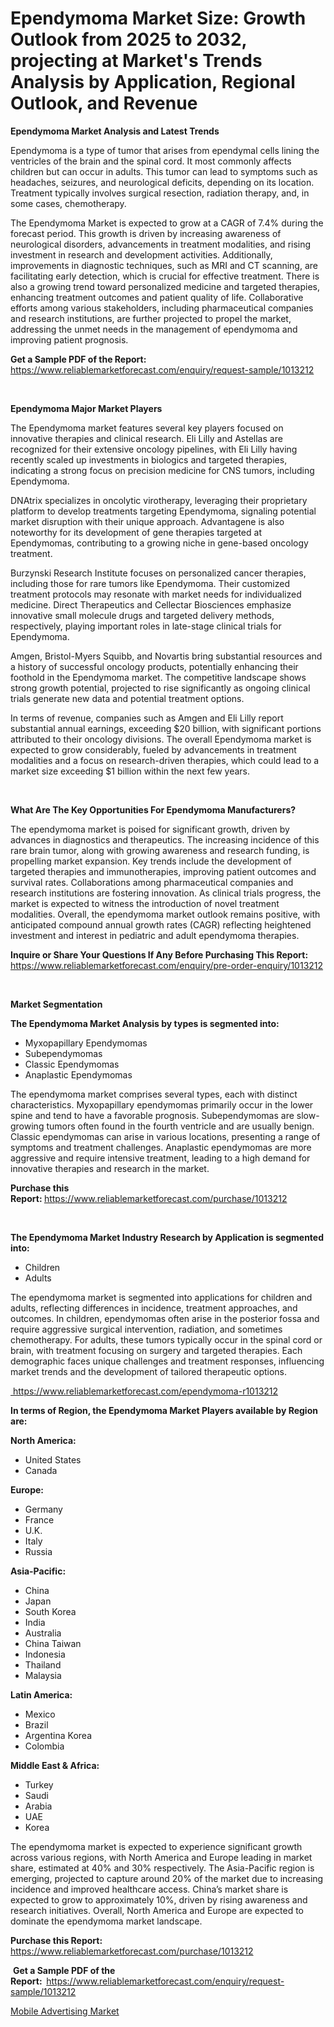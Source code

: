 <p><h1>Ependymoma Market Size: Growth Outlook from 2025 to 2032, projecting at Market's Trends Analysis by Application, Regional Outlook, and Revenue</h1></p><p><strong>Ependymoma Market Analysis and Latest Trends</strong></p>
<p><p>Ependymoma is a type of tumor that arises from ependymal cells lining the ventricles of the brain and the spinal cord. It most commonly affects children but can occur in adults. This tumor can lead to symptoms such as headaches, seizures, and neurological deficits, depending on its location. Treatment typically involves surgical resection, radiation therapy, and, in some cases, chemotherapy.</p><p>The Ependymoma Market is expected to grow at a CAGR of 7.4% during the forecast period. This growth is driven by increasing awareness of neurological disorders, advancements in treatment modalities, and rising investment in research and development activities. Additionally, improvements in diagnostic techniques, such as MRI and CT scanning, are facilitating early detection, which is crucial for effective treatment. There is also a growing trend toward personalized medicine and targeted therapies, enhancing treatment outcomes and patient quality of life. Collaborative efforts among various stakeholders, including pharmaceutical companies and research institutions, are further projected to propel the market, addressing the unmet needs in the management of ependymoma and improving patient prognosis.</p></p>
<p><strong>Get a Sample PDF of the Report:&nbsp;</strong> <a href="https://www.reliablemarketforecast.com/enquiry/request-sample/1013212?utm_campaign=2755&utm_medium=2&utm_source=Github&utm_content=ia&utm_term=05032025&utm_id=ependymoma">https://www.reliablemarketforecast.com/enquiry/request-sample/1013212</a></p>
<p>&nbsp;</p>
<p><strong>Ependymoma Major Market Players</strong></p>
<p><p>The Ependymoma market features several key players focused on innovative therapies and clinical research. Eli Lilly and Astellas are recognized for their extensive oncology pipelines, with Eli Lilly having recently scaled up investments in biologics and targeted therapies, indicating a strong focus on precision medicine for CNS tumors, including Ependymoma. </p><p>DNAtrix specializes in oncolytic virotherapy, leveraging their proprietary platform to develop treatments targeting Ependymoma, signaling potential market disruption with their unique approach. Advantagene is also noteworthy for its development of gene therapies targeted at Ependymomas, contributing to a growing niche in gene-based oncology treatment.</p><p>Burzynski Research Institute focuses on personalized cancer therapies, including those for rare tumors like Ependymoma. Their customized treatment protocols may resonate with market needs for individualized medicine. Direct Therapeutics and Cellectar Biosciences emphasize innovative small molecule drugs and targeted delivery methods, respectively, playing important roles in late-stage clinical trials for Ependymoma.</p><p>Amgen, Bristol-Myers Squibb, and Novartis bring substantial resources and a history of successful oncology products, potentially enhancing their foothold in the Ependymoma market. The competitive landscape shows strong growth potential, projected to rise significantly as ongoing clinical trials generate new data and potential treatment options. </p><p>In terms of revenue, companies such as Amgen and Eli Lilly report substantial annual earnings, exceeding $20 billion, with significant portions attributed to their oncology divisions. The overall Ependymoma market is expected to grow considerably, fueled by advancements in treatment modalities and a focus on research-driven therapies, which could lead to a market size exceeding $1 billion within the next few years.</p></p>
<p>&nbsp;</p>
<p><strong>What Are The Key Opportunities For Ependymoma Manufacturers?</strong></p>
<p><p>The ependymoma market is poised for significant growth, driven by advances in diagnostics and therapeutics. The increasing incidence of this rare brain tumor, along with growing awareness and research funding, is propelling market expansion. Key trends include the development of targeted therapies and immunotherapies, improving patient outcomes and survival rates. Collaborations among pharmaceutical companies and research institutions are fostering innovation. As clinical trials progress, the market is expected to witness the introduction of novel treatment modalities. Overall, the ependymoma market outlook remains positive, with anticipated compound annual growth rates (CAGR) reflecting heightened investment and interest in pediatric and adult ependymoma therapies.</p></p>
<p><strong>Inquire or Share Your Questions If Any Before Purchasing This Report:</strong> <a href="https://www.reliablemarketforecast.com/enquiry/pre-order-enquiry/1013212?utm_campaign=2755&utm_medium=2&utm_source=Github&utm_content=ia&utm_term=05032025&utm_id=ependymoma">https://www.reliablemarketforecast.com/enquiry/pre-order-enquiry/1013212</a></p>
<p>&nbsp;</p>
<p><strong>Market Segmentation</strong></p>
<p><strong>The Ependymoma Market Analysis by types is segmented into:</strong></p>
<p><ul><li>Myxopapillary Ependymomas</li><li>Subependymomas</li><li>Classic Ependymomas</li><li>Anaplastic Ependymomas</li></ul></p>
<p><p>The ependymoma market comprises several types, each with distinct characteristics. Myxopapillary ependymomas primarily occur in the lower spine and tend to have a favorable prognosis. Subependymomas are slow-growing tumors often found in the fourth ventricle and are usually benign. Classic ependymomas can arise in various locations, presenting a range of symptoms and treatment challenges. Anaplastic ependymomas are more aggressive and require intensive treatment, leading to a high demand for innovative therapies and research in the market.</p></p>
<p><strong>Purchase this Report:&nbsp;</strong><a href="https://www.reliablemarketforecast.com/purchase/1013212?utm_campaign=2755&utm_medium=2&utm_source=Github&utm_content=ia&utm_term=05032025&utm_id=ependymoma">https://www.reliablemarketforecast.com/purchase/1013212</a></p>
<p>&nbsp;</p>
<p><strong>The Ependymoma Market Industry Research by Application is segmented into:</strong></p>
<p><ul><li>Children</li><li>Adults</li></ul></p>
<p><p>The ependymoma market is segmented into applications for children and adults, reflecting differences in incidence, treatment approaches, and outcomes. In children, ependymomas often arise in the posterior fossa and require aggressive surgical intervention, radiation, and sometimes chemotherapy. For adults, these tumors typically occur in the spinal cord or brain, with treatment focusing on surgery and targeted therapies. Each demographic faces unique challenges and treatment responses, influencing market trends and the development of tailored therapeutic options.</p></p>
<p><a href="https://www.reliablemarketforecast.com/ependymoma-r1013212?utm_campaign=2755&utm_medium=2&utm_source=Github&utm_content=ia&utm_term=05032025&utm_id=ependymoma">&nbsp;https://www.reliablemarketforecast.com/ependymoma-r1013212</a></p>
<p><strong>In terms of Region, the Ependymoma Market Players available by Region are:</strong></p>
<p>
    <p> <strong> North America: </strong>
        <ul>
            <li>United States</li>
            <li>Canada</li>
        </ul>
        </p> 
    <p> <strong> Europe: </strong>
        <ul>
            <li>Germany</li>
            <li>France</li>
            <li>U.K.</li>
            <li>Italy</li>
            <li>Russia</li>
        </ul>
        </p> 
    <p> <strong> Asia-Pacific: </strong>
        <ul>
            <li>China</li>
            <li>Japan</li>
            <li>South Korea</li>
            <li>India</li>
            <li>Australia</li>
            <li>China Taiwan</li>
            <li>Indonesia</li>
            <li>Thailand</li>
            <li>Malaysia</li>
        </ul>
        </p> 
    <p> <strong> Latin America: </strong>
        <ul>
            <li>Mexico</li>
            <li>Brazil</li>
            <li>Argentina Korea</li>
            <li>Colombia</li>
        </ul>
        </p> 
    <p> <strong> Middle East & Africa: </strong>
        <ul>
            <li>Turkey</li>
            <li>Saudi</li>
            <li>Arabia</li>
            <li>UAE</li>
            <li>Korea</li>
        </ul>
    </p>
    </p>
<p><p>The ependymoma market is expected to experience significant growth across various regions, with North America and Europe leading in market share, estimated at 40% and 30% respectively. The Asia-Pacific region is emerging, projected to capture around 20% of the market due to increasing incidence and improved healthcare access. China’s market share is expected to grow to approximately 10%, driven by rising awareness and research initiatives. Overall, North America and Europe are expected to dominate the ependymoma market landscape.</p></p>
<p><strong>Purchase this Report: </strong><a href="https://www.reliablemarketforecast.com/purchase/1013212?utm_campaign=2755&utm_medium=2&utm_source=Github&utm_content=ia&utm_term=05032025&utm_id=ependymoma">https://www.reliablemarketforecast.com/purchase/1013212</a></p>
<p>&nbsp;<strong>Get a Sample PDF of the Report:&nbsp;&nbsp;</strong><a href="https://www.reliablemarketforecast.com/enquiry/request-sample/1013212?utm_campaign=2755&utm_medium=2&utm_source=Github&utm_content=ia&utm_term=05032025&utm_id=ependymoma">https://www.reliablemarketforecast.com/enquiry/request-sample/1013212</a></p>
<p><strong></strong></p>
<p><p><a href="https://github.com/pimanoruman/Market-Research-Report-List-1/blob/main/mobile-advertising-market.md?utm_campaign=2755&utm_medium=2&utm_source=Github&utm_content=ia&utm_term=05032025&utm_id=ependymoma">Mobile Advertising Market</a></p></p>